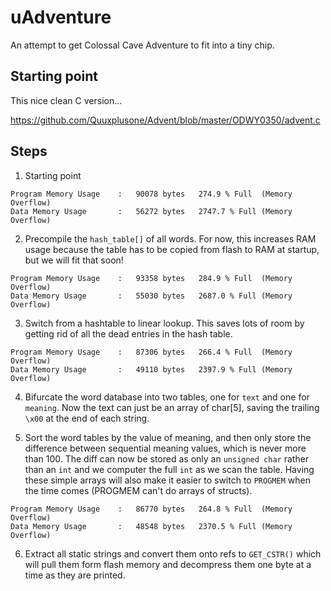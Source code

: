 # uAdventure

An attempt to get Colossal Cave Adventure to fit into a tiny chip.  

## Starting point

This nice clean C version...

https://github.com/Quuxplusone/Advent/blob/master/ODWY0350/advent.c

## Steps

1. Starting point

```
Program Memory Usage 	:	90078 bytes   274.9 % Full	(Memory Overflow)
Data Memory Usage 		:	56272 bytes   2747.7 % Full	(Memory Overflow)
```

2. Precompile the `hash_table[]` of all words. For now, this increases RAM usage because the table has to be copied from flash to RAM at startup, but we will fit that soon!

```
Program Memory Usage 	:	93358 bytes   284.9 % Full	(Memory Overflow)
Data Memory Usage 		:	55030 bytes   2687.0 % Full	(Memory Overflow)	
```

3. Switch from a hashtable to linear lookup. This saves lots of room by getting rid of all the dead entries in the hash table. 

```
Program Memory Usage 	:	87306 bytes   266.4 % Full	(Memory Overflow)
Data Memory Usage 		:	49110 bytes   2397.9 % Full	(Memory Overflow)
```

4. Bifurcate the word database into two tables, one for `text` and one for `meaning`. Now the text can just be an array of char[5], saving the trailing `\x00` at the end of each string.
 
5. Sort the word tables by the value of meaning, and then only store the difference between sequential meaning values, which is never more than 100. The diff can now be stored as only an `unsigned char` rather than an `int` and we computer the full `int` as we scan the table. Having these simple arrays will also make it easier to switch to `PROGMEM` when the time comes (PROGMEM can't do arrays of structs). 

```
Program Memory Usage 	:	86770 bytes   264.8 % Full	(Memory Overflow)
Data Memory Usage 		:	48548 bytes   2370.5 % Full	(Memory Overflow)
```

6. Extract all static strings and convert them onto refs to `GET_CSTR()` which will pull them form flash memory and decompress them one byte at a time as they are printed. 
